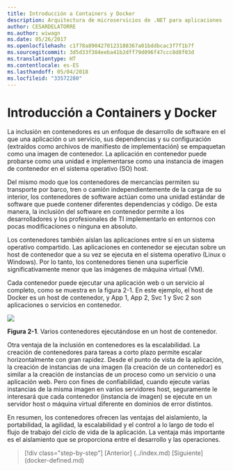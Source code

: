 ```yaml
---
title: Introducción a Containers y Docker
description: Arquitectura de microservicios de .NET para aplicaciones .NET en contenedor | Introducción a Containers y Docker
author: CESARDELATORRE
ms.author: wiwagn
ms.date: 05/26/2017
ms.openlocfilehash: c1f78a8904270123188367a01bddbcac3f7f1b7f
ms.sourcegitcommit: 3d5d33f384eeba41b2dff79d096f47ccc8d8f03d
ms.translationtype: HT
ms.contentlocale: es-ES
ms.lasthandoff: 05/04/2018
ms.locfileid: "33572280"
---
```

# <a name="introduction-to-containers-and-docker"></a>Introducción a Containers y Docker

La inclusión en contenedores es un enfoque de desarrollo de software en el que una aplicación o un servicio, sus dependencias y su configuración (extraídos como archivos de manifiesto de implementación) se empaquetan como una imagen de contenedor. La aplicación en contenedor puede probarse como una unidad e implementarse como una instancia de imagen de contenedor en el sistema operativo (SO) host.

Del mismo modo que los contenedores de mercancías permiten su transporte por barco, tren o camión independientemente de la carga de su interior, los contenedores de software actúan como una unidad estándar de software que puede contener diferentes dependencias y código. De esta manera, la inclusión del software en contenedor permite a los desarrolladores y los profesionales de TI implementarlo en entornos con pocas modificaciones o ninguna en absoluto.

Los contenedores también aíslan las aplicaciones entre sí en un sistema operativo compartido. Las aplicaciones en contenedor se ejecutan sobre un host de contenedor que a su vez se ejecuta en el sistema operativo (Linux o Windows). Por lo tanto, los contenedores tienen una superficie significativamente menor que las imágenes de máquina virtual (VM).

Cada contenedor puede ejecutar una aplicación web o un servicio al completo, como se muestra en la figura 2-1. En este ejemplo, el host de Docker es un host de contenedor, y App 1, App 2, Svc 1 y Svc 2 son aplicaciones o servicios en contenedor.

![](./media/image1.png)

**Figura 2-1**. Varios contenedores ejecutándose en un host de contenedor.

Otra ventaja de la inclusión en contenedores es la escalabilidad. La creación de contenedores para tareas a corto plazo permite escalar horizontalmente con gran rapidez. Desde el punto de vista de la aplicación, la creación de instancias de una imagen (la creación de un contenedor) es similar a la creación de instancias de un proceso como un servicio o una aplicación web. Pero con fines de confiabilidad, cuando ejecute varias instancias de la misma imagen en varios servidores host, seguramente le interesará que cada contenedor (instancia de imagen) se ejecute en un servidor host o máquina virtual diferente en dominios de error distintos.

En resumen, los contenedores ofrecen las ventajas del aislamiento, la portabilidad, la agilidad, la escalabilidad y el control a lo largo de todo el flujo de trabajo del ciclo de vida de la aplicación. La ventaja más importante es el aislamiento que se proporciona entre el desarrollo y las operaciones.


>[!div class="step-by-step"]
[Anterior] (../index.md) [Siguiente] (docker-defined.md)
